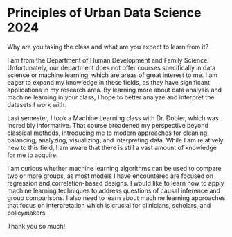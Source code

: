 # Principles of Urban Data Science 2024
Why are you taking the class and what are you expect to learn from it?

I am from the Department of Human Development and Family Science. Unfortunately, our department does not offer courses specifically in data science or machine learning, which are areas of great interest to me. I am eager to expand my knowledge in these fields, as they have significant applications in my research area. By learning more about data analysis and machine learning in your class, I hope to better analyze and interpret the datasets I work with.

Last semester, I took a Machine Learning class with Dr. Dobler, which was incredibly informative. That course broadened my perspective beyond classical methods, introducing me to modern approaches for cleaning, balancing, analyzing, visualizing, and interpreting data. While I am relatively new to this field, I am aware that there is still a vast amount of knowledge for me to acquire.

I am curious whether machine learning algorithms can be used to compare two or more groups, as most models I have encountered are focused on regression and correlation-based designs. I would like to learn how to apply machine learning techniques to address questions of causal inference and group comparisons. I also need to learn about machine learning approaches that focus on interpretation which is crucial for clinicians, scholars, and policymakers.

Thank you so much! 
